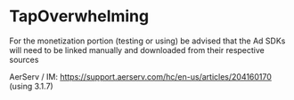 # TapOverwhelming

For the monetization portion (testing or using) be advised that the Ad SDKs will need to be linked manually and downloaded from their respective sources

AerServ / IM: https://support.aerserv.com/hc/en-us/articles/204160170 (using 3.1.7)
